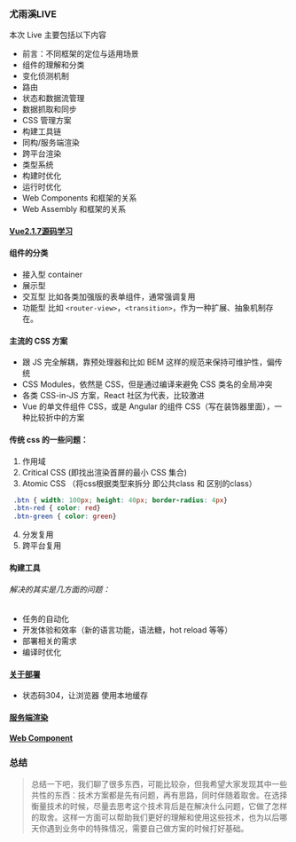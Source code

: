 ### 尤雨溪LIVE

本次 Live 主要包括以下内容

- 前言：不同框架的定位与适用场景
- 组件的理解和分类
- 变化侦测机制
- 路由
- 状态和数据流管理
- 数据抓取和同步
- CSS 管理方案
- 构建工具链
- 同构/服务端渲染
- 跨平台渲染
- 类型系统
- 构建时优化
- 运行时优化
- Web Components 和框架的关系
- Web Assembly 和框架的关系

#### [Vue2.1.7源码学习](http://hcysun.me/2017/03/03/Vue%E6%BA%90%E7%A0%81%E5%AD%A6%E4%B9%A0/)
#### 组件的分类
- 接入型 container
- 展示型
- 交互型 比如各类加强版的表单组件，通常强调复用
- 功能型 比如 `<router-view>`，`<transition>`，作为一种扩展、抽象机制存在。

#### 主流的 CSS 方案
- 跟 JS 完全解耦，靠预处理器和比如 BEM 这样的规范来保持可维护性，偏传统
- CSS Modules，依然是 CSS，但是通过编译来避免 CSS 类名的全局冲突
- 各类 CSS-in-JS 方案，React 社区为代表，比较激进
- Vue 的单文件组件 CSS，或是 Angular 的组件 CSS（写在装饰器里面），一种比较折中的方案

#### 传统 css 的一些问题：
1. 作用域
2. Critical CSS (即找出渲染首屏的最小 CSS 集合)
3. Atomic CSS （将css根据类型来拆分 即公共class 和 区别的class）
 ```CSS   
  .btn { width: 100px; height: 40px; border-radius: 4px}
  .btn-red { color: red}
  .btn-green { color: green}
 ```
4. 分发复用
5. 跨平台复用

#### 构建工具
###### 解决的其实是几方面的问题：

- 任务的自动化
- 开发体验和效率（新的语言功能，语法糖，hot reload 等等）
- 部署相关的需求
- 编译时优化


#### [关于部署](https://www.zhihu.com/question/20790576)
- 状态码304，让浏览器 使用本地缓存


#### [服务端渲染](ssr.vuejs.org)

#### [Web Component](https://www.zhihu.com/question/58731753)


### 总结
> 总结一下吧，我们聊了很多东西，可能比较杂，但我希望大家发现其中一些共性的东西：技术方案都是先有问题，再有思路，同时伴随着取舍。在选择衡量技术的时候，尽量去思考这个技术背后是在解决什么问题，它做了怎样的取舍。这样一方面可以帮助我们更好的理解和使用这些技术，也为以后哪天你遇到业务中的特殊情况，需要自己做方案的时候打好基础。
